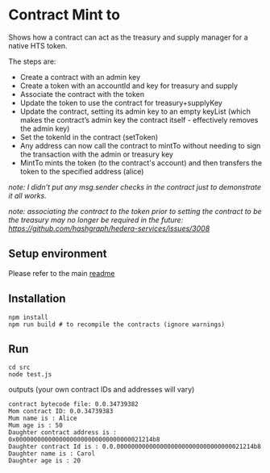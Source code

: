 # Contract Mint to

Shows how a contract can act as the treasury and supply manager for a native HTS token.

The steps are:
- Create a contract with an admin key
- Create a token with an accountId and key for treasury and supply
- Associate the contract with the token
- Update the token to use the contract for treasury+supplyKey
- Update the contract, setting its admin key to an empty keyList (which makes the contract’s admin key the contract itself - effectively removes the admin key)
- Set the tokenId in the contract (setToken)
- Any address can now call the contract to mintTo without needing to sign the transaction with the admin or treasury key
- MintTo mints the token (to the contract's account) and then transfers the token to the specified address (alice)

_note: I didn’t put any msg.sender checks in the contract just to demonstrate it all works._

_note: associating the contract to the token prior to setting the contract to be the treasury may no longer be required in the future: https://github.com/hashgraph/hedera-services/issues/3008_
## Setup environment

Please refer to the main [readme](../README.md)

## Installation

```shell
npm install
npm run build # to recompile the contracts (ignore warnings)
```

## Run

```shell
cd src
node test.js 
```

outputs (your own contract IDs and addresses will vary)

```shell
contract bytecode file: 0.0.34739382
Mom contract ID: 0.0.34739383
Mum name is : Alice
Mum age is : 50
Daughter contract address is : 0x00000000000000000000000000000000021214b8
Daughter contract Id is : 0.0.00000000000000000000000000000000021214b8
Daughter name is : Carol
Daughter age is : 20
```
